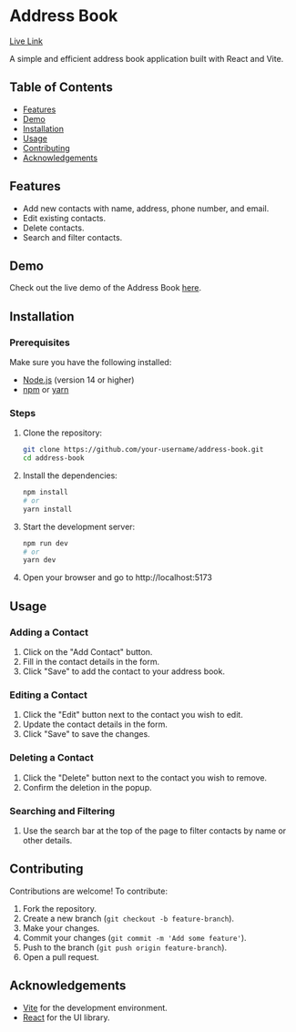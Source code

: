 # Address Book

[Live Link](https://address-book-r16.netlify.app)

A simple and efficient address book application built with React and Vite.

## Table of Contents

- [Features](#features)
- [Demo](#demo)
- [Installation](#installation)
- [Usage](#usage)
- [Contributing](#contributing)
- [Acknowledgements](#acknowledgements)

## Features

- Add new contacts with name, address, phone number, and email.
- Edit existing contacts.
- Delete contacts.
- Search and filter contacts.

## Demo

Check out the live demo of the Address Book [here](https://address-book-r16.netlify.app).

## Installation

### Prerequisites

Make sure you have the following installed:

- [Node.js](https://nodejs.org/) (version 14 or higher)
- [npm](https://www.npmjs.com/) or [yarn](https://yarnpkg.com/)

### Steps

1. Clone the repository:
   ```bash
   git clone https://github.com/your-username/address-book.git
   cd address-book
   ```
2. Install the dependencies:
   ```bash
   npm install
   # or
   yarn install
   ```
3. Start the development server:

   ```bash
   npm run dev
   # or
   yarn dev
   ```

4. Open your browser and go to http://localhost:5173

## Usage

### Adding a Contact

1. Click on the "Add Contact" button.
2. Fill in the contact details in the form.
3. Click "Save" to add the contact to your address book.

### Editing a Contact

1. Click the "Edit" button next to the contact you wish to edit.
2. Update the contact details in the form.
3. Click "Save" to save the changes.

### Deleting a Contact

1. Click the "Delete" button next to the contact you wish to remove.
2. Confirm the deletion in the popup.

### Searching and Filtering

1. Use the search bar at the top of the page to filter contacts by name or other details.

## Contributing

Contributions are welcome! To contribute:

1. Fork the repository.
2. Create a new branch (`git checkout -b feature-branch`).
3. Make your changes.
4. Commit your changes (`git commit -m 'Add some feature'`).
5. Push to the branch (`git push origin feature-branch`).
6. Open a pull request.

## Acknowledgements

- [Vite](https://vitejs.dev/) for the development environment.
- [React](https://reactjs.org/) for the UI library.
